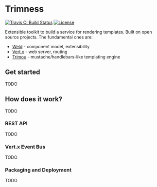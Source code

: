 # Trimness

[![Travis CI Build Status](https://img.shields.io/travis/trimou/trimness/master.svg)](https://travis-ci.org/trimou/trimness)
[![License](https://img.shields.io/badge/license-Apache%20License%202.0-yellow.svg)](http://www.apache.org/licenses/LICENSE-2.0.html)

Extensible toolkit to build a service for rendering templates.
Built on open source projects.
The fundamental ones are:

* [Weld](http://weld.cdi-spec.org) - component model, extensibility
* [Vert.x](http://vertx.io) - web server, routing
* [Trimou](http://trimou.org/) - mustache/handlebars-like templating engine

## Get started

TODO

## How does it work?

TODO

### REST API

TODO

### Vert.x Event Bus

TODO

### Packaging and Deployment

TODO